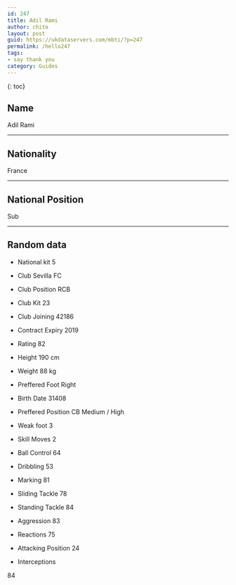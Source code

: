 ```yaml
---
id: 247
title: Adil Rami
author: chito
layout: post
guid: https://ukdataservers.com/mbti/?p=247
permalink: /hello247
tags:
- say thank you
category: Guides
---
```



{: toc}

## Name  
Adil Rami 

* * *

## Nationality  
France 

* * *

## National Position  
Sub 

* * *

## Random data 

  * National kit 
5 

  * Club 
Sevilla FC 

  * Club Position 
RCB 

  * Club Kit 
23 

  * Club Joining 
42186 

  * Contract Expiry 
2019 

  * Rating 
82 

  * Height 
190 cm 

  * Weight 
88 kg 

  * Preffered Foot 
Right 

  * Birth Date 
31408 

  * Preffered Position 
CB Medium / High 

  * Weak foot 
3 

  * Skill Moves 
2 

  * Ball Control 
64 

  * Dribbling 
53 

  * Marking 
81 

  * Sliding Tackle 
78 

  * Standing Tackle 
84 

  * Aggression 
83 

  * Reactions 
75 

  * Attacking Position 
24 

  * Interceptions 

84